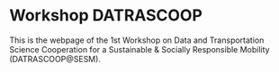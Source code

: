 # Workshop DATRASCOOP

This is the webpage of the 1st Workshop on Data and Transportation Science Cooperation for a Sustainable & Socially Responsible Mobility (DATRASCOOP@SESM). 